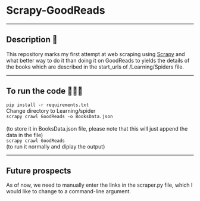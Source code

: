 # Scrapy-GoodReads

---

## Description 📝

This repository marks my first attempt at web scraping using [Scrapy](https://scrapy.org/) and what better way
to do it than doing it on GoodReads to yields the details of the books which are described in the start_urls of
/Learning/Spiders file.

---

## To run the code 👨🏽‍💻

`pip install -r requirements.txt`\
Change directory to Learning/spider\
`scrapy crawl GoodReads -o BooksData.json`\
\
(to store it in BooksData.json file, please note that this will just append the data in the file)\
`scrapy crawl GoodReads`\
(to run it normally and diplay the output)

---

## Future prospects

As of now, we need to manually enter the links in the scraper.py file, which I would like to change to a command-line
argument.
